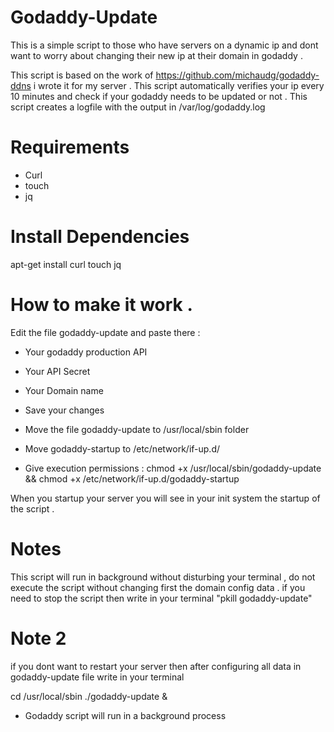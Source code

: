 # Godaddy-Update

This is a simple script to those who have servers on a dynamic ip and
dont want to worry about changing their new ip at their domain in godaddy .

This script is based on the work of https://github.com/michaudg/godaddy-ddns
i wrote it for my server .
This script automatically verifies your ip every 10 minutes and check if your
godaddy needs to be updated or not .
This script creates a logfile with the output in /var/log/godaddy.log

# Requirements

- Curl
- touch
- jq

# Install Dependencies
apt-get install curl touch jq

# How to make it work .
Edit the file godaddy-update and paste there : 
- Your godaddy production API
- Your API Secret
- Your Domain name

- Save your changes

- Move the file godaddy-update to /usr/local/sbin folder

- Move godaddy-startup to /etc/network/if-up.d/

- Give execution permissions : chmod +x /usr/local/sbin/godaddy-update && chmod +x /etc/network/if-up.d/godaddy-startup

When you startup your server you will see in your init system 
the startup of the script .

# Notes
This script will run in background without disturbing your terminal , do not execute the script without 
changing first the domain config data .
if you need to stop the script then write in your terminal "pkill godaddy-update"


# Note 2
if you dont want to restart your server then after configuring all data in godaddy-update file write in your terminal

cd /usr/local/sbin
./godaddy-update &

- Godaddy script will run in a background process

